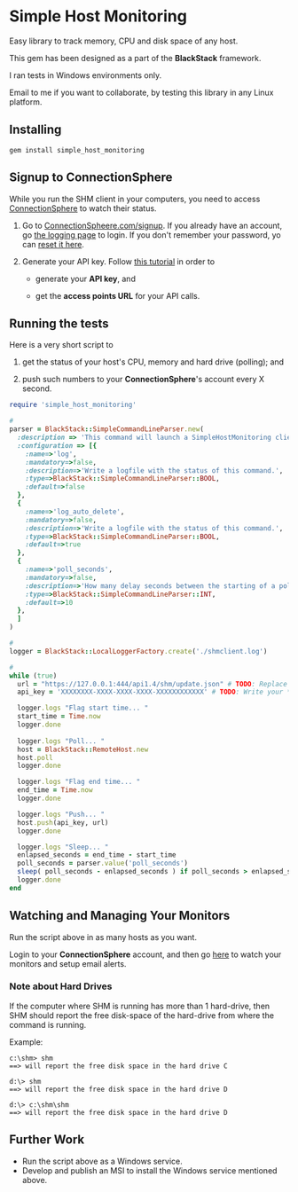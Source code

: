 # Simple Host Monitoring
Easy library to track memory, CPU and disk space of any host.

This gem has been designed as a part of the **BlackStack** framework.

I ran tests in Windows environments only.

Email to me if you want to collaborate, by testing this library in any Linux platform.

## Installing

```
gem install simple_host_monitoring
```

## Signup to **ConnectionSphere**

While you run the SHM client in your computers, you need to access [ConnectionSphere](https://connectionspheere.com/signup) to watch their status.

1. Go to [ConnectionSpheere.com/signup](https://connectionspheere.com/signup). If you already have an account, go [the logging page](https://connectionspheere.com/login) to login. If you don't remember your password, yo can [reset it here](https://connectionsphere.com/forgot).

2. Generate your API key. Follow [this tutorial](https://help.expandedventure.com/developers/getting-your-api-key) in order to 

	- generate your **API key**, and

	- get the **access points URL** for your API calls.

## Running the tests

Here is a very short script to

1. get the status of your host's CPU, memory and hard drive (polling); and

2. push such numbers to your **ConnectionSphere**'s account every X second.

```ruby
require 'simple_host_monitoring'

# 
parser = BlackStack::SimpleCommandLineParser.new(
  :description => 'This command will launch a SimpleHostMonitoring client that will push the status of the host every X seconds.', 
  :configuration => [{
    :name=>'log', 
    :mandatory=>false, 
    :description=>'Write a logfile with the status of this command.', 
    :type=>BlackStack::SimpleCommandLineParser::BOOL,
    :default=>false
  },
  {
    :name=>'log_auto_delete', 
    :mandatory=>false, 
    :description=>'Write a logfile with the status of this command.', 
    :type=>BlackStack::SimpleCommandLineParser::BOOL,
    :default=>true
  },
  {
    :name=>'poll_seconds', 
    :mandatory=>false, 
    :description=>'How many delay seconds between the starting of a poll cycle and the starting of the next one.', 
    :type=>BlackStack::SimpleCommandLineParser::INT,
    :default=>10
  },
  ]
)

# 
logger = BlackStack::LocalLoggerFactory.create('./shmclient.log')

#
while (true) 
  url = "https://127.0.0.1:444/api1.4/shm/update.json" # TODO: Replace 120.0.0.1:444 with your **access points URL**
  api_key = 'XXXXXXXX-XXXX-XXXX-XXXX-XXXXXXXXXXXX' # TODO: Write your **API key**

  logger.logs "Flag start time... "
  start_time = Time.now
  logger.done
  
  logger.logs "Poll... "
  host = BlackStack::RemoteHost.new
  host.poll
  logger.done

  logger.logs "Flag end time... "
  end_time = Time.now
  logger.done

  logger.logs "Push... "
  host.push(api_key, url) 
  logger.done

  logger.logs "Sleep... "
  enlapsed_seconds = end_time - start_time
  poll_seconds = parser.value('poll_seconds')
  sleep( poll_seconds - enlapsed_seconds ) if poll_seconds > enlapsed_seconds
  logger.done
end
```

## Watching and Managing Your Monitors

Run the script above in as many hosts as you want.

Login to your **ConnectionSphere** account, and then go [here](https://connectionsphere.com/shm/dashboard) to watch your monitors and setup email alerts.

### Note about Hard Drives

If the computer where SHM is running has more than 1 hard-drive, then SHM should report the free disk-space of the hard-drive from where the command is running.

Example:

```
c:\shm> shm
==> will report the free disk space in the hard drive C
```

```
d:\> shm
==> will report the free disk space in the hard drive D
```

```
d:\> c:\shm\shm
==> will report the free disk space in the hard drive D
```

## Further Work

* Run the script above as a Windows service.
* Develop and publish an MSI to install the Windows service mentioned above.




